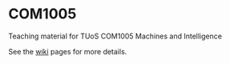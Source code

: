 # COM1005
Teaching material for TUoS COM1005 Machines and Intelligence

See the [wiki](https://github.com/AlexandrLucas/COM1005/wiki) pages for more details.
